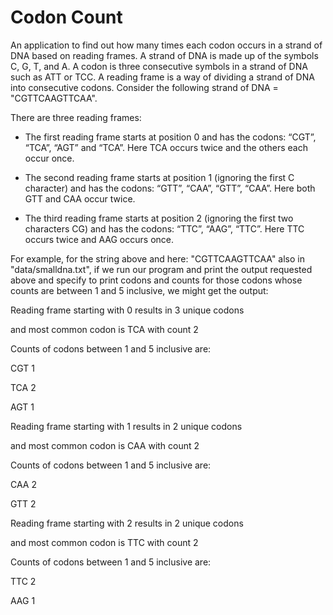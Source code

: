 # Codon Count

An application to find out how many times each codon occurs in a strand of DNA based on reading frames. A strand of DNA is made up of the symbols C, G, T, and A. A codon is three consecutive symbols in a strand of DNA such as ATT or TCC. A reading frame is a way of dividing a strand of DNA into consecutive codons. Consider the following strand of DNA = "CGTTCAAGTTCAA".

There are three reading frames:

- The first reading frame starts at position 0 and has the codons: “CGT”, “TCA”, “AGT” and “TCA”. Here TCA occurs twice and the others each occur once.

- The second reading frame starts at position 1 (ignoring the first C character) and has the codons: “GTT”, “CAA”, “GTT”, “CAA”. Here both GTT and CAA occur twice.

- The third reading frame starts at position 2 (ignoring the first two characters CG) and has the codons: “TTC”, “AAG”, “TTC”. Here TTC occurs twice and AAG occurs once.

For example, for the string above and here: "CGTTCAAGTTCAA" also in "data/smalldna.txt", if we run our program and print the output requested above and specify to print codons and counts for those codons whose counts are between 1 and 5 inclusive, we might get the output:

Reading frame starting with 0 results in 3 unique codons

and most common codon is TCA with count 2

Counts of codons between 1 and 5 inclusive are:

CGT 1

TCA 2

AGT 1

Reading frame starting with 1 results in 2 unique codons

and most common codon is CAA with count 2

Counts of codons between 1 and 5 inclusive are:

CAA 2

GTT 2

Reading frame starting with 2 results in 2 unique codons

and most common codon is TTC with count 2

Counts of codons between 1 and 5 inclusive are:

TTC 2

AAG 1